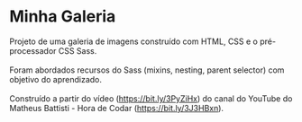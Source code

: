 # Minha Galeria
 
Projeto de uma galeria de imagens construído com HTML, CSS e o pré-processador CSS Sass. <br /><br />
Foram abordados recursos do Sass (mixins, nesting, parent selector) com objetivo do aprendizado. <br /> <br />
Construído a partir do vídeo (https://bit.ly/3PyZiHx) do canal do YouTube do Matheus Battisti - Hora de Codar (https://bit.ly/3J3HBxn).
